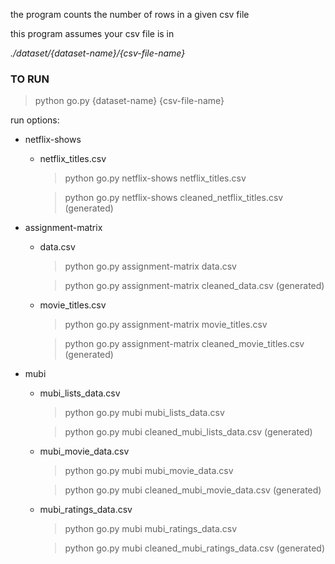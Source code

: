 the program counts the number of rows in a given csv file

this program assumes your csv file is in 

*./dataset/{dataset-name}/{csv-file-name}*

### TO RUN

> python go.py {dataset-name} {csv-file-name}

run options:

* netflix-shows
  - netflix_titles.csv
    > python go.py netflix-shows netflix_titles.csv
	
    > python go.py netflix-shows cleaned_netflix_titles.csv (generated)
	
* assignment-matrix
  - data.csv
    > python go.py assignment-matrix data.csv
	
	> python go.py assignment-matrix cleaned_data.csv (generated)
    
  - movie_titles.csv
    > python go.py assignment-matrix movie_titles.csv
	
	> python go.py assignment-matrix cleaned_movie_titles.csv (generated)
    
* mubi
  - mubi_lists_data.csv
    > python go.py mubi mubi_lists_data.csv
	
	> python go.py mubi cleaned_mubi_lists_data.csv (generated)
    
  - mubi_movie_data.csv
    > python go.py mubi mubi_movie_data.csv
	
	> python go.py mubi cleaned_mubi_movie_data.csv (generated)
    
  - mubi_ratings_data.csv
    > python go.py mubi mubi_ratings_data.csv
	
	> python go.py mubi cleaned_mubi_ratings_data.csv (generated)